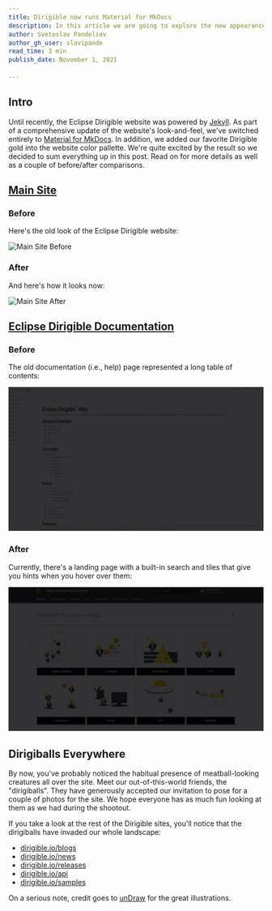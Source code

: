 ```yaml
---
title: Dirigible now runs Material for MkDocs
description: In this article we are going to explore the new appearance of dirible.io, dirigible.io/blogs/, dirigible.io/help/, dirigible.io/api/, dirigible.io/news/, dirigible.io/releases/, and dirigible.io/samples/
author: Svetoslav Pandeliev
author_gh_user: slavipande
read_time: 3 min
publish_date: November 1, 2021

---
```



## Intro

Until recently, the Eclipse Dirigible website was powered by [Jekyll](https://jekyllrb.com/). As part of a comprehensive update of the website's look-and-feel, we've switched entirely to [Material for MkDocs](https://squidfunk.github.io/mkdocs-material/). In addition, we added our favorite Dirigible gold into the website color pallette. We're quite excited by the result so we decided to sum everything up in this post. Read on for more details as well as a couple of before/after comparisons.

## [Main Site](https://www.dirigible.io/)

### Before

Here's the old look of the Eclipse Dirigible website:

![Main Site Before](../../../images/dirigible-old1.gif) 

### After

And here's how it looks now:

![Main Site After](../../../images/dirigible-new1.gif) 

## [Eclipse Dirigible Documentation](https://www.dirigible.io/help/)

### Before

The old documentation (i.e., help) page represented a long table of contents:

![Help Before](../../../images/dirigible-help-old1.gif)  

### After

Currently, there's a landing page with a built-in search and tiles that give you hints when you hover over them:

![Help After](../../../images/dirigible-help-new11.gif)

## Dirigiballs Everywhere

By now, you've probably noticed the habitual presence of meatball-looking creatures all over the site. Meet our out-of-this-world friends, the "dirigiballs". They have generously accepted our invitation to pose for a couple of photos for the site. We hope everyone has as much fun looking at them as we had during the shootout. 

If you take a look at the rest of the Dirigible sites, you'll notice that the dirigiballs have invaded our whole landscape:

* [dirigible.io/blogs](https://www.dirigible.io/blogs/)
* [dirigible.io/news](https://www.dirigible.io/news/)
* [dirigible.io/releases](https://www.dirigible.io/releases/)
* [dirigible.io/api](https://www.dirigible.io/api/)
* [dirigible.io/samples](https://www.dirigible.io/samples/)

On a serious note, credit goes to [unDraw](https://undraw.co/) for the great illustrations.